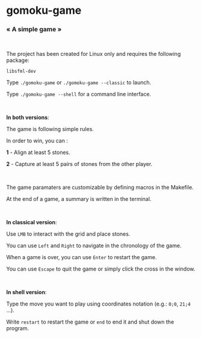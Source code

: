# gomoku-game

### « A simple game »

<br/>

The project has been created for Linux only and requires the following package:

```
libsfml-dev
```

Type `./gomoku-game` or `./gomoku-game --classic` to launch.

Type `./gomoku-game --shell` for a command line interface.

<br/>

**In both versions**: 

The game is following simple rules.

In order to win, you can :

**1** - Align at least 5 stones.

**2** - Capture at least 5 pairs of stones from the other player.

<br/>

The game paramaters are customizable by defining macros in the Makefile.

At the end of a game, a summary is written in the terminal.

<br/>

**In classical version**:

Use `LMB` to interact with the grid and place stones.

You can use `Left` and `Right` to navigate in the chronology of the game.

When a game is over, you can use `Enter` to restart the game.

You can use `Escape` to quit the game or simply click the cross in the window.

<br/>

**In shell version**:

Type the move you want to play using coordinates notation (e.g.: `0;0`, `21;4` ...).

Write `restart` to restart the game or `end` to end it and shut down the program.
